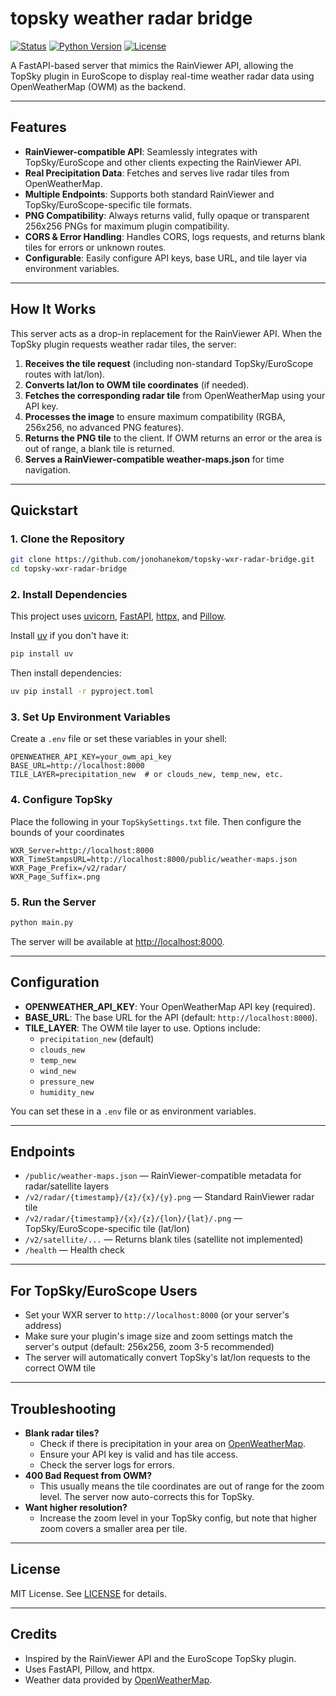 # topsky weather radar bridge
[![Status](https://img.shields.io/badge/status-in_development-orange)](https://github.com/your-username/readback)
[![Python Version](https://img.shields.io/badge/python-3.11%2B-blue)](https://www.python.org/)
[![License](https://img.shields.io/badge/license-MIT-green)](LICENSE)

A FastAPI-based server that mimics the RainViewer API, allowing the TopSky plugin in EuroScope to display real-time weather radar data using OpenWeatherMap (OWM) as the backend.

---

## Features

- **RainViewer-compatible API**: Seamlessly integrates with TopSky/EuroScope and other clients expecting the RainViewer API.
- **Real Precipitation Data**: Fetches and serves live radar tiles from OpenWeatherMap.
- **Multiple Endpoints**: Supports both standard RainViewer and TopSky/EuroScope-specific tile formats.
- **PNG Compatibility**: Always returns valid, fully opaque or transparent 256x256 PNGs for maximum plugin compatibility.
- **CORS & Error Handling**: Handles CORS, logs requests, and returns blank tiles for errors or unknown routes.
- **Configurable**: Easily configure API keys, base URL, and tile layer via environment variables.

---

## How It Works

This server acts as a drop-in replacement for the RainViewer API. When the TopSky plugin requests weather radar tiles, the server:

1. **Receives the tile request** (including non-standard TopSky/EuroScope routes with lat/lon).
2. **Converts lat/lon to OWM tile coordinates** (if needed).
3. **Fetches the corresponding radar tile** from OpenWeatherMap using your API key.
4. **Processes the image** to ensure maximum compatibility (RGBA, 256x256, no advanced PNG features).
5. **Returns the PNG tile** to the client. If OWM returns an error or the area is out of range, a blank tile is returned.
6. **Serves a RainViewer-compatible weather-maps.json** for time navigation.

---

## Quickstart

### 1. Clone the Repository
```sh
git clone https://github.com/jonohanekom/topsky-wxr-radar-bridge.git
cd topsky-wxr-radar-bridge
```

### 2. Install Dependencies
This project uses [uvicorn](https://www.uvicorn.org/), [FastAPI](https://fastapi.tiangolo.com/), [httpx](https://www.python-httpx.org/), and [Pillow](https://python-pillow.org/).

Install [uv](https://github.com/astral-sh/uv) if you don't have it:
```sh
pip install uv
```

Then install dependencies:
```sh
uv pip install -r pyproject.toml
```

### 3. Set Up Environment Variables
Create a `.env` file or set these variables in your shell:

```
OPENWEATHER_API_KEY=your_owm_api_key
BASE_URL=http://localhost:8000
TILE_LAYER=precipitation_new  # or clouds_new, temp_new, etc.
```
### 4. Configure TopSky
Place the following in your `TopSkySettings.txt` file. Then configure the bounds of your coordinates

```
WXR_Server=http://localhost:8000
WXR_TimeStampsURL=http://localhost:8000/public/weather-maps.json
WXR_Page_Prefix=/v2/radar/
WXR_Page_Suffix=.png
```

### 5. Run the Server
```sh
python main.py
```

The server will be available at [http://localhost:8000](http://localhost:8000).

---

## Configuration

- **OPENWEATHER_API_KEY**: Your OpenWeatherMap API key (required).
- **BASE_URL**: The base URL for the API (default: `http://localhost:8000`).
- **TILE_LAYER**: The OWM tile layer to use. Options include:
  - `precipitation_new` (default)
  - `clouds_new`
  - `temp_new`
  - `wind_new`
  - `pressure_new`
  - `humidity_new`

You can set these in a `.env` file or as environment variables.

---

## Endpoints

- `/public/weather-maps.json` — RainViewer-compatible metadata for radar/satellite layers
- `/v2/radar/{timestamp}/{z}/{x}/{y}.png` — Standard RainViewer radar tile
- `/v2/radar/{timestamp}/{x}/{z}/{lon}/{lat}/.png` — TopSky/EuroScope-specific tile (lat/lon)
- `/v2/satellite/...` — Returns blank tiles (satellite not implemented)
- `/health` — Health check

---

## For TopSky/EuroScope Users

- Set your WXR server to `http://localhost:8000` (or your server's address)
- Make sure your plugin's image size and zoom settings match the server's output (default: 256x256, zoom 3-5 recommended)
- The server will automatically convert TopSky's lat/lon requests to the correct OWM tile

---

## Troubleshooting

- **Blank radar tiles?**
  - Check if there is precipitation in your area on [OpenWeatherMap](https://openweathermap.org/weathermap).
  - Ensure your API key is valid and has tile access.
  - Check the server logs for errors.
- **400 Bad Request from OWM?**
  - This usually means the tile coordinates are out of range for the zoom level. The server now auto-corrects this for TopSky.
- **Want higher resolution?**
  - Increase the zoom level in your TopSky config, but note that higher zoom covers a smaller area per tile.

---

## License

MIT License. See [LICENSE](LICENSE) for details.

---

## Credits

- Inspired by the RainViewer API and the EuroScope TopSky plugin.
- Uses FastAPI, Pillow, and httpx.
- Weather data provided by [OpenWeatherMap](https://openweathermap.org/).

